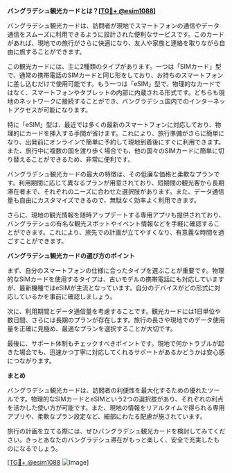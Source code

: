 **バングラデシュ観光カードとは？[[TG💪+ @esim1088](https://t.me/s/esim1088)]**

バングラデシュ観光カードは、訪問者が現地でスマートフォンの通信やデータ通信をスムーズに利用できるように設計された便利なサービスです。このカードがあれば、現地での旅行がさらに快適になり、友人や家族と連絡を取りながら自由に旅することができます。

この観光カードには、主に2種類のタイプがあります。一つは「SIMカード」型で、通常の携帯電話のSIMカードと同じ形をしており、お持ちのスマートフォンに差し込むだけで使用可能です。もう一つは「eSIM」型で、物理的なカードではなく、スマートフォンやタブレットの内部に内蔵される形式です。どちらも現地のネットワークに接続することができ、バングラデシュ国内でのインターネットアクセスが可能になります。

特に「eSIM」型は、最近では多くの最新のスマートフォンに対応しており、物理的にカードを挿入する手間が省けます。これにより、旅行準備がさらに簡単になり、出発前にオンラインで簡単に予約して現地到着後にすぐに利用できます。また、旅行中に複数の国を渡り歩く場合でも、他の国々のSIMカードに簡単に切り替えることができるため、非常に便利です。

バングラデシュ観光カードの最大の特徴は、その低廉な価格と柔軟なプランです。利用期間に応じて異なるプランが用意されており、短期間の観光客から長期滞在者まで、それぞれのニーズに合わせた選択肢があります。また、データ通信量も自由にカスタマイズできるので、無駄なく効率よく利用できます。

さらに、現地の観光情報を随時アップデートする専用アプリも提供されており、バングラデシュの有名な観光スポットやイベント情報などを手軽に確認することができます。これにより、旅先での計画が立てやすくなり、有意義な時間を過ごすことができます。

**バングラデシュ観光カードの選び方のポイント**

まず、自分のスマートフォンの仕様に合ったタイプを選ぶことが重要です。物理的なSIMカードを使用するタイプは、古いモデルの携帯電話にも対応していますが、最新機種ではeSIMが主流となっています。自分のデバイスがどの形式に対応しているかを事前に確認しましょう。

次に、利用期間とデータ通信量を考慮することです。観光カードには1日単位や数日間、さらには長期のプランが存在します。旅行の長さや現地でのデータ使用量を正確に見極め、最適なプランを選択することが大切です。

最後に、サポート体制もチェックすべきポイントです。現地で何かトラブルが起きた場合でも、迅速かつ丁寧に対応してくれるサポートがあるかどうかは安心感につながります。

**まとめ**

バングラデシュ観光カードは、訪問者の利便性を最大化するための優れたツールです。物理的なSIMカードとeSIMという2つの選択肢があり、それぞれの利点を活かした使い方が可能です。また、現地の情報をリアルタイムで得られる専用アプリや、柔軟なプラン設定など、細部にわたる配慮が施されています。

旅行の計画を立てる際には、ぜひバングラデシュ観光カードを検討してみてください。きっとあなたのバングラデシュ滞在がもっと楽しく、安全で充実したものになるでしょう。

[[TG💪+ @esim1088](https://t.me/s/esim1088) ![Image](https://i.postimg.cc/Y0z9fWf4/image.png)]